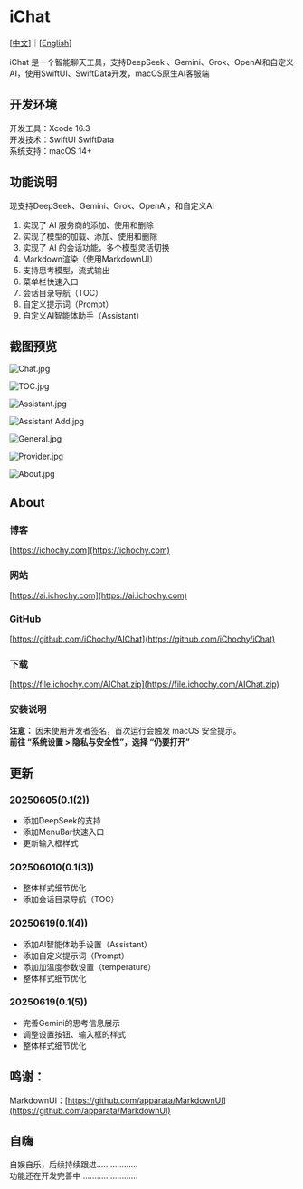 # iChat

[[中文](https://ai.ichochy.com/README_zh.html)]｜[[English](https://ai.ichochy.com)]

iChat 是一个智能聊天工具，支持DeepSeek 、Gemini、Grok、OpenAI和自定义AI，使用SwiftUI、SwiftData开发，macOS原生AI客服端

## 开发环境
开发工具：Xcode 16.3   
开发技术：SwiftUI  SwiftData  
系统支持：macOS 14+   


## 功能说明
现支持DeepSeek、Gemini、Grok、OpenAI，和自定义AI   
1. 实现了 AI 服务商的添加、使用和删除  
2. 实现了模型的加载、添加、使用和删除  
3. 实现了 AI 的会话功能，多个模型灵活切换    
4. Markdown渲染（使用MarkdownUI）  
5. 支持思考模型，流式输出    
6. 菜单栏快速入口
7. 会话目录导航（TOC）
8. 自定义提示词（Prompt）
9. 自定义AI智能体助手（Assistant）

## 截图预览
![Chat.jpg](https://image.ichochy.com/AIChat/Chat.jpg)

![TOC.jpg](https://image.ichochy.com/AIChat/TOC.jpg)

![Assistant.jpg](https://image.ichochy.com/AIChat/Assistant.jpg)

![Assistant Add.jpg](https://image.ichochy.com/AIChat/AssistantAdd.jpg)

![General.jpg](https://image.ichochy.com/AIChat/General.jpg)

![Provider.jpg](https://image.ichochy.com/AIChat/Provider.jpg)

![About.jpg](https://image.ichochy.com/AIChat/About.jpg)

## About
### 博客
[https://ichochy.com](https://ichochy.com)

### 网站
[https://ai.ichochy.com](https://ai.ichochy.com)

### GitHub
[https://github.com/iChochy/AIChat](https://github.com/iChochy/iChat)

### 下载
[https://file.ichochy.com/AIChat.zip](https://file.ichochy.com/AIChat.zip)

### 安装说明
**注意：** 因未使用开发者签名，首次运行会触发 macOS 安全提示。    
**前往 “系统设置 > 隐私与安全性”，选择 “仍要打开”**   


## 更新
### 20250605(0.1(2))
* 添加DeepSeek的支持  
* 添加MenuBar快速入口  
* 更新输入框样式 

### 202506010(0.1(3))
* 整体样式细节优化
* 添加会话目录导航（TOC）

### 20250619(0.1(4))
* 添加AI智能体助手设置（Assistant）
* 添加自定义提示词（Prompt）
* 添加加温度参数设置（temperature）
* 整体样式细节优化

### 20250619(0.1(5))
* 完善Gemini的思考信息展示
* 调整设置按钮、输入框的样式
* 整体样式细节优化

## 鸣谢：
MarkdownUI：[https://github.com/apparata/MarkdownUI](https://github.com/apparata/MarkdownUI)

## 自嗨
自娱自乐，后续持续跟进………………  
功能还在开发完善中 ……………………  

